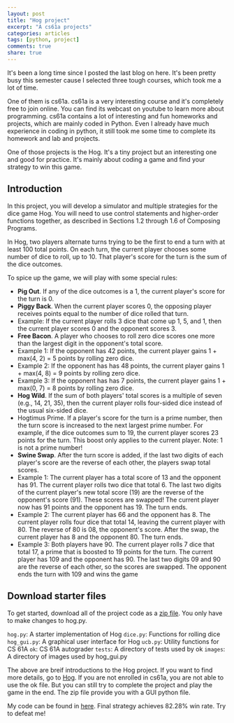 ```yaml
---
layout: post
title: "Hog project"
excerpt: "A cs61a projects"
categories: articles
tags: [python, project]
comments: true
share: true
---
```

It's been a long time since I posted the last blog on here. It's been pretty busy this semester cause I selected three tough courses, which took me a lot of time.

One of them is cs61a. cs61a is a very interesting course and it's completely free to join online. You can find its webcast on youtube to learn more about programming. cs61a contains a lot of interesting and fun homeworks and projects, which are mainly coded in Python. Even I already have much experience in coding in python, it still took me some time to complete its homework and lab and projects.

One of those projects is the Hog. It's a tiny project but an interesting one and good for practice. It's mainly about coding a game and find your strategy to win this game.

## Introduction
In this project, you will develop a simulator and multiple strategies for the dice game Hog. You will need to use control statements and higher-order functions together, as described in Sections 1.2 through 1.6 of Composing Programs.

In Hog, two players alternate turns trying to be the first to end a turn with at least 100 total points. On each turn, the current player chooses some number of dice to roll, up to 10. That player's score for the turn is the sum of the dice outcomes.

To spice up the game, we will play with some special rules:

* **Pig Out**. If any of the dice outcomes is a 1, the current player's score for the turn is 0.
* **Piggy Back**. When the current player scores 0, the opposing player receives points equal to the number of dice rolled that turn.
 * Example: If the current player rolls 3 dice that come up 1, 5, and 1, then the current player scores 0 and the opponent scores 3.
* **Free Bacon**. A player who chooses to roll zero dice scores one more than the largest digit in the opponent's total score. 
 * Example 1: If the opponent has 42 points, the current player gains 1 + max(4, 2) = 5 points by rolling zero dice.
 * Example 2: If the opponent has has 48 points, the current player gains 1 + max(4, 8) = 9 points by rolling zero dice.
 * Example 3: If the opponent has has 7 points, the current player gains 1 + max(0, 7) = 8 points by rolling zero dice.
* **Hog Wild**. If the sum of both players' total scores is a multiple of seven (e.g., 14, 21, 35), then the current player rolls four-sided dice instead of the usual six-sided dice.
* Hogtimus Prime. If a player's score for the turn is a prime number, then the turn score is increased to the next largest prime number. For example, if the dice outcomes sum to 19, the current player scores 23 points for the turn. This boost only applies to the current player. Note: 1 is not a prime number!
* **Swine Swap**. After the turn score is added, if the last two digits of each player's score are the reverse of each other, the players swap total scores.
 * Example 1: The current player has a total score of 13 and the opponent has 91. The current player rolls two dice that total 6. The last two digits of the current player's new total score (19) are the reverse of the opponent's score (91). These scores are swapped! The current player now has 91 points and the opponent has 19. The turn ends.
 * Example 2: The current player has 66 and the opponent has 8. The current player rolls four dice that total 14, leaving the current player with 80. The reverse of 80 is 08, the opponent's score. After the swap, the current player has 8 and the opponent 80. The turn ends.
 * Example 3: Both players have 90. The current player rolls 7 dice that total 17, a prime that is boosted to 19 points for the turn. The current player has 109 and the opponent has 90. The last two digits 09 and 90 are the reverse of each other, so the scores are swapped. The opponent ends the turn with 109 and wins the game

## Download starter files
To get started, download all of the project code as a [zip file](https://github.com/ryanyuan42/python_code/blob/master/cs61a/hog.zip). You only have to make changes to hog.py.

```hog.py```: A starter implementation of Hog
```dice.py```: Functions for rolling dice
```hog_gui.py```: A graphical user interface for Hog
```ucb.py```: Utility functions for CS 61A
```ok```: CS 61A autograder
```tests```: A directory of tests used by ok
```images```: A directory of images used by hog_gui.py

 
 The above are breif introductions to the Hog project. If you want to find more details, go to [Hog](http://cs61a.org/proj/hog/). If you are not enrolled in cs61a, you are not able to use the ok file. But you can still try to complete the project and play the game in the end. The zip file provide you with a GUI python file.
 
 My code can be found in [here](https://github.com/ryanyuan42/python_code/tree/master/cs61a/projects/hog). Final strategy achieves 82.28% win rate. Try to defeat me!
